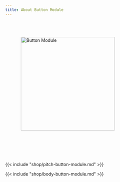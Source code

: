 ```yaml
---
title: About Button Module
---
```


<style>
.module-pitch img {
    margin: 50px;
}
.module-pitch p {
    margin-top: 50px;
}
</style>

<div class="clearfix module-pitch">
<img class="pull-left" src="button-module.png" alt="Button Module" width="300">
<p>{{< include "shop/pitch-button-module.md" >}}</p>
</div>

{{< include "shop/body-button-module.md" >}}
